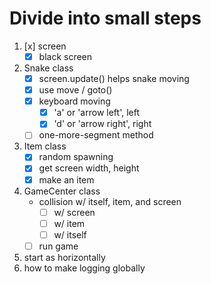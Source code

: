 # Divide into small steps
1. [x] screen
   - [x] black screen
2. Snake class
   - [x] screen.update() helps snake moving     
   - [x] use move / goto()     
   - [x] keyboard moving
     - [x] 'a' or 'arrow left', left
     - [x] 'd' or 'arrow right', right
   - [ ] one-more-segment method
3. Item class 
   - [x] random spawning 
   - [x] get screen width, height
   - [x] make an item   
4. GameCenter class
   - collision w/ itself, item, and screen
     - [ ] w/ screen
     - [ ] w/ item
     - [ ] w/ itself
   - [ ] run game   
5. start as horizontally
6. how to make logging globally